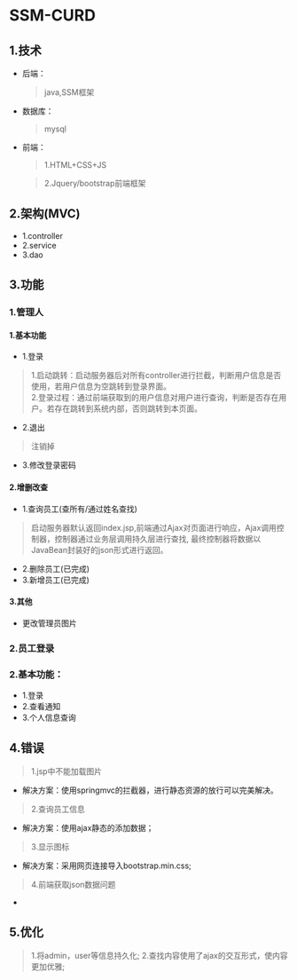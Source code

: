# SSM-CURD
## 1.技术
+ 后端：
  > java,SSM框架
+ 数据库：
  > mysql
+ 前端：
  > 1.HTML+CSS+JS 
           
  > 2.Jquery/bootstrap前端框架
                                           
## 2.架构(MVC)
+ 1.controller
+ 2.service
+ 3.dao
      
## 3.功能
### 1.管理人
   #### 1.基本功能
   + 1.登录 
   > 1.启动跳转：启动服务器后对所有controller进行拦截，判断用户信息是否使用，若用户信息为空跳转到登录界面。      
   > 2.登录过程：通过前端获取到的用户信息对用户进行查询，判断是否存在用户。若存在跳转到系统内部，否则跳转到本页面。
   + 2.退出
   > 注销掉 
   + 3.修改登录密码
  #### 2.增删改查
   + 1.查询员工(查所有/通过姓名查找)
  > 启动服务器默认返回index.jsp,前端通过Ajax对页面进行响应，Ajax调用控制器，控制器通过业务层调用持久层进行查找,
    最终控制器将数据以JavaBean封装好的json形式进行返回。
  + 2.删除员工(已完成)
  + 3.新增员工(已完成)
  #### 3.其他
  + 更改管理员图片
### 2.员工登录
  ### 2.基本功能：
   + 1.登录
   + 2.查看通知
   + 3.个人信息查询   

## 4.错误
> 1.jsp中不能加载图片
+ 解决方案：使用springmvc的拦截器，进行静态资源的放行可以完美解决。
> 2.查询员工信息
+ 解决方案：使用ajax静态的添加数据；
> 3.显示图标
+ 解决方案：采用网页连接导入bootstrap.min.css;
> 4.前端获取json数据问题
+ 

## 5.优化
> 1.将admin，user等信息持久化;
> 2.查找内容使用了ajax的交互形式，使内容更加优雅;



